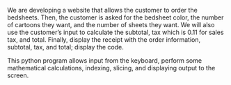 We are developing a website that allows the customer to order the bedsheets. 
Then, the customer is asked for the bedsheet color, the number of cartoons they want, and the number of sheets they want.
We will also use the customer’s input to calculate the subtotal, tax which is 0.11 for sales tax, and total. 
Finally, display the receipt with the order information, subtotal, tax, and total; display the code.

This python program allows input from the keyboard, perform some mathematical calculations, indexing, slicing, and displaying output to the screen.
